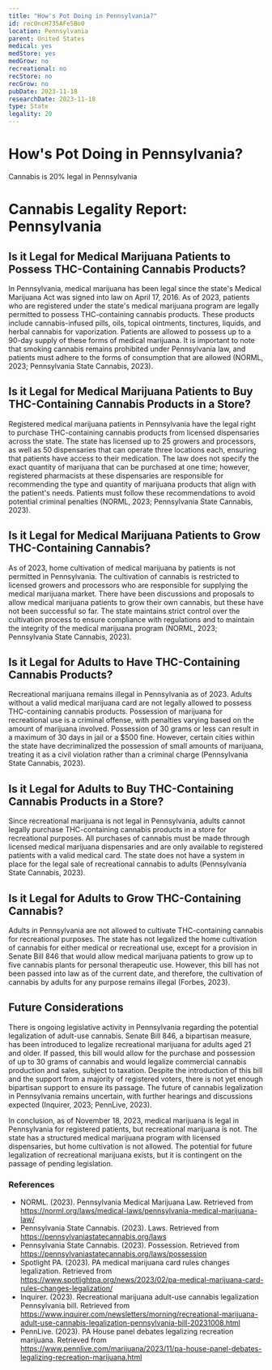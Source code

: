 ```yaml
---
title: "How's Pot Doing in Pennsylvania?"
id: rec0ncH735AFeSBoO
location: Pennsylvania
parent: United States
medical: yes
medStore: yes
medGrow: no
recreational: no
recStore: no
recGrow: no
pubDate: 2023-11-18
researchDate: 2023-11-18
type: State
legality: 20
---
```


# How's Pot Doing in Pennsylvania?

<p class="howsit">Cannabis is 20% legal in Pennsylvania</p>

# Cannabis Legality Report: Pennsylvania

## Is it Legal for Medical Marijuana Patients to Possess THC-Containing Cannabis Products?

In Pennsylvania, medical marijuana has been legal since the state's Medical Marijuana Act was signed into law on April 17, 2016. As of 2023, patients who are registered under the state's medical marijuana program are legally permitted to possess THC-containing cannabis products. These products include cannabis-infused pills, oils, topical ointments, tinctures, liquids, and herbal cannabis for vaporization. Patients are allowed to possess up to a 90-day supply of these forms of medical marijuana. It is important to note that smoking cannabis remains prohibited under Pennsylvania law, and patients must adhere to the forms of consumption that are allowed (NORML, 2023; Pennsylvania State Cannabis, 2023).

## Is it Legal for Medical Marijuana Patients to Buy THC-Containing Cannabis Products in a Store?

Registered medical marijuana patients in Pennsylvania have the legal right to purchase THC-containing cannabis products from licensed dispensaries across the state. The state has licensed up to 25 growers and processors, as well as 50 dispensaries that can operate three locations each, ensuring that patients have access to their medication. The law does not specify the exact quantity of marijuana that can be purchased at one time; however, registered pharmacists at these dispensaries are responsible for recommending the type and quantity of marijuana products that align with the patient's needs. Patients must follow these recommendations to avoid potential criminal penalties (NORML, 2023; Pennsylvania State Cannabis, 2023).

## Is it Legal for Medical Marijuana Patients to Grow THC-Containing Cannabis?

As of 2023, home cultivation of medical marijuana by patients is not permitted in Pennsylvania. The cultivation of cannabis is restricted to licensed growers and processors who are responsible for supplying the medical marijuana market. There have been discussions and proposals to allow medical marijuana patients to grow their own cannabis, but these have not been successful so far. The state maintains strict control over the cultivation process to ensure compliance with regulations and to maintain the integrity of the medical marijuana program (NORML, 2023; Pennsylvania State Cannabis, 2023).

## Is it Legal for Adults to Have THC-Containing Cannabis Products?

Recreational marijuana remains illegal in Pennsylvania as of 2023. Adults without a valid medical marijuana card are not legally allowed to possess THC-containing cannabis products. Possession of marijuana for recreational use is a criminal offense, with penalties varying based on the amount of marijuana involved. Possession of 30 grams or less can result in a maximum of 30 days in jail or a $500 fine. However, certain cities within the state have decriminalized the possession of small amounts of marijuana, treating it as a civil violation rather than a criminal charge (Pennsylvania State Cannabis, 2023).

## Is it Legal for Adults to Buy THC-Containing Cannabis Products in a Store?

Since recreational marijuana is not legal in Pennsylvania, adults cannot legally purchase THC-containing cannabis products in a store for recreational purposes. All purchases of cannabis must be made through licensed medical marijuana dispensaries and are only available to registered patients with a valid medical card. The state does not have a system in place for the legal sale of recreational cannabis to adults (Pennsylvania State Cannabis, 2023).

## Is it Legal for Adults to Grow THC-Containing Cannabis?

Adults in Pennsylvania are not allowed to cultivate THC-containing cannabis for recreational purposes. The state has not legalized the home cultivation of cannabis for either medical or recreational use, except for a provision in Senate Bill 846 that would allow medical marijuana patients to grow up to five cannabis plants for personal therapeutic use. However, this bill has not been passed into law as of the current date, and therefore, the cultivation of cannabis by adults for any purpose remains illegal (Forbes, 2023).

## Future Considerations

There is ongoing legislative activity in Pennsylvania regarding the potential legalization of adult-use cannabis. Senate Bill 846, a bipartisan measure, has been introduced to legalize recreational marijuana for adults aged 21 and older. If passed, this bill would allow for the purchase and possession of up to 30 grams of cannabis and would legalize commercial cannabis production and sales, subject to taxation. Despite the introduction of this bill and the support from a majority of registered voters, there is not yet enough bipartisan support to ensure its passage. The future of cannabis legalization in Pennsylvania remains uncertain, with further hearings and discussions expected (Inquirer, 2023; PennLive, 2023).

In conclusion, as of November 18, 2023, medical marijuana is legal in Pennsylvania for registered patients, but recreational marijuana is not. The state has a structured medical marijuana program with licensed dispensaries, but home cultivation is not allowed. The potential for future legalization of recreational marijuana exists, but it is contingent on the passage of pending legislation.

### References

- NORML. (2023). Pennsylvania Medical Marijuana Law. Retrieved from https://norml.org/laws/medical-laws/pennsylvania-medical-marijuana-law/
- Pennsylvania State Cannabis. (2023). Laws. Retrieved from https://pennsylvaniastatecannabis.org/laws
- Pennsylvania State Cannabis. (2023). Possession. Retrieved from https://pennsylvaniastatecannabis.org/laws/possession
- Spotlight PA. (2023). PA medical marijuana card rules changes legalization. Retrieved from https://www.spotlightpa.org/news/2023/02/pa-medical-marijuana-card-rules-changes-legalization/
- Inquirer. (2023). Recreational marijuana adult-use cannabis legalization Pennsylvania bill. Retrieved from https://www.inquirer.com/newsletters/morning/recreational-marijuana-adult-use-cannabis-legalization-pennsylvania-bill-20231008.html
- PennLive. (2023). PA House panel debates legalizing recreation marijuana. Retrieved from https://www.pennlive.com/marijuana/2023/11/pa-house-panel-debates-legalizing-recreation-marijuana.html
